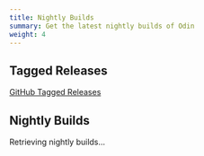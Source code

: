 ```yaml
---
title: Nightly Builds
summary: Get the latest nightly builds of Odin
weight: 4
---
```


## Tagged Releases

[GitHub Tagged Releases](https://github.com/odin-lang/Odin/releases)

## Nightly Builds

<div id="nightly-build-list">
	Retrieving nightly builds...
</div>


<script type="text/javascript">
	const json_url = 'https://odinbinaries.thisdrunkdane.io/file/odin-binaries/nightly.json';
	const res = fetch(json_url).then((res) => {
		return res.json()
	}).then((json) => {
		const keys = Object.keys(json.files).sort().reverse();

		var d = document.getElementById("nightly-build-list");
		d.innerHTML = "";

		for (const key of keys) {
			const file_data = json.files[key];

			var title = document.createElement('h4');
			title.appendChild(document.createTextNode(key));
			d.appendChild(title);

			var t = document.createElement('table');
			t.classList.add('nightly-table');
			d.appendChild(t);
			t.innerHTML = '<thead><tr><th>Filename</th><th>Size</th><th>SHA1</th></tr></thead>';
			var body = document.createElement('tbody');
			t.appendChild(body);

			for (const build of file_data) {
				var row = document.createElement('tr');
				body.appendChild(row);

				var filename = document.createElement('td');
				filename.innerHTML = '<a href="'+build.url+'">' + build.name + '</a>';
				row.appendChild(filename);

				var size = document.createElement('td');
				size.innerHTML = (build.sizeInBytes/1024/1024).toFixed(1) + "MB";
				row.appendChild(size);

				var hash = document.createElement('td');
				hash.innerHTML = build.sha1;
				row.appendChild(hash);
			}
		}
	});
</script>
